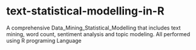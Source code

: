 # text-statistical-modelling-in-R
A comprehensive Data_Mining_Statistical_Modelling that includes text mining, word count, sentiment analysis and topic modeling. All performed using R programing Language
